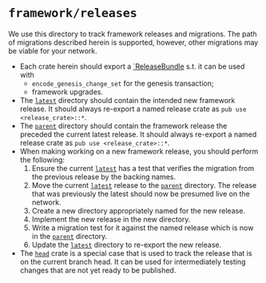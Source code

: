 # `framework/releases`
We use this directory to track framework releases and migrations. The path of migrations described herein is supported, however, other migrations may be viable for your network. 

- Each crate herein should export a [`ReleaseBundle](https://github.com/movementlabsxyz/aptos-core/blob/ac9de113a4afec6a26fe587bb92c982532f09d3a/aptos-move/framework/src/release_bundle.rs#L16) s.t. it can be used with 
    - `encode_genesis_change_set` for the genesis transaction;
    - framework upgrades.
- The [`latest`](./latest/) directory should contain the intended new framework release. It should always re-export a named release crate as `pub use <release_crate>::*`.
- The [`parent`](./parent/) directory should contain the framework release the preceded the current latest release. It should always re-export a named release crate as `pub use <release_crate>::*`.
- When making working on a new framework release, you should perform the following:
    1. Ensure the current [`latest`](./latest/) has a test that verifies the migration from the previous release by the backing names.
    2. Move the current [`latest`](./latest/) release to the [`parent`](./parent/) directory. The release that was previously the latest should now be presumed live on the network.
    3. Create a new directory appropriately named for the new release.
    4. Implement the new release in the new directory.
    5. Write a migration test for it against the named release which is now in the [`parent`](./parent/) directory.
    6. Update the [`latest`](./latest/) directory to re-export the new release.
- The [`head`](./head/) crate is a special case that is used to track the release that is on the current branch head. It can be used for intermediately testing changes that are not yet ready to be published.